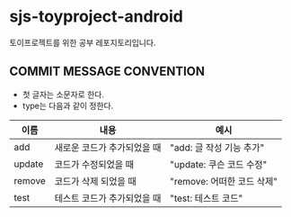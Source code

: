 # sjs-toyproject-android
토이프로젝트를 위한 공부 레포지토리입니다.

## COMMIT MESSAGE CONVENTION
* 첫 글자는 소문자로 한다.
* type는 다음과 같이 정한다.

|**이름**|**내용**|**예시**|
|------|---|---|
|add|새로운 코드가 추가되었을 때|"add: 글 작성 기능 추가"|
|update|코드가 수정되었을 때|"update: 쿠슨 코드 수정"|
|remove|코드가 삭제 되었을 때|"remove: 어떠한 코드 삭제"|
|test|테스트 코드가 추가되었을 때|"test: 테스트 코드"|
